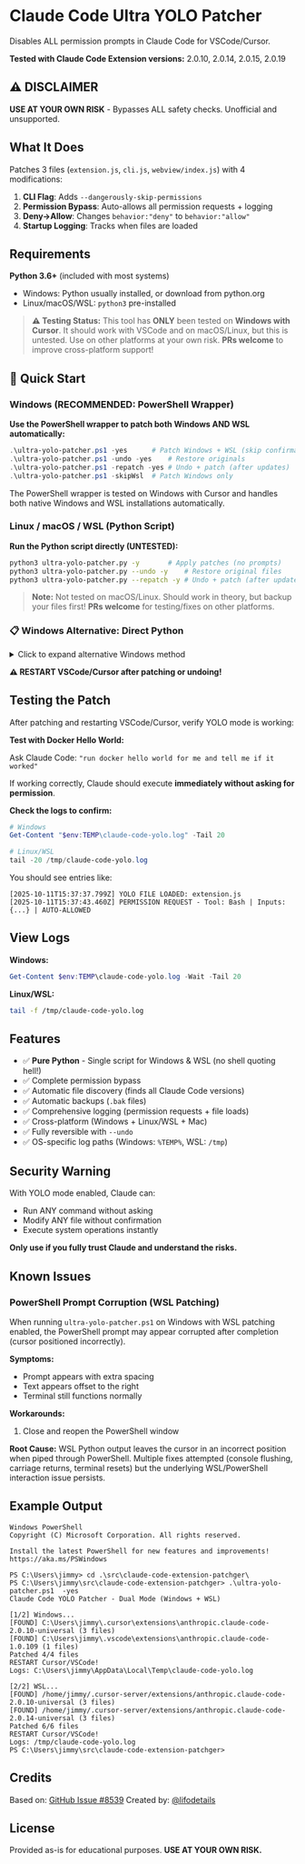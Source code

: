 # Claude Code Ultra YOLO Patcher

Disables ALL permission prompts in Claude Code for VSCode/Cursor.

**Tested with Claude Code Extension versions:** 2.0.10, 2.0.14, 2.0.15, 2.0.19

## ⚠️ DISCLAIMER

**USE AT YOUR OWN RISK** - Bypasses ALL safety checks. Unofficial and unsupported.

## What It Does

Patches 3 files (`extension.js`, `cli.js`, `webview/index.js`) with 4 modifications:

1. **CLI Flag**: Adds `--dangerously-skip-permissions`
2. **Permission Bypass**: Auto-allows all permission requests + logging
3. **Deny→Allow**: Changes `behavior:"deny"` to `behavior:"allow"`
4. **Startup Logging**: Tracks when files are loaded

## Requirements

**Python 3.6+** (included with most systems)
- Windows: Python usually installed, or download from python.org
- Linux/macOS/WSL: `python3` pre-installed

> **⚠️ Testing Status:** This tool has **ONLY** been tested on **Windows with Cursor**. It should work with VSCode and on macOS/Linux, but this is untested. Use on other platforms at your own risk. **PRs welcome** to improve cross-platform support!

## 🚀 Quick Start

### Windows (RECOMMENDED: PowerShell Wrapper)

**Use the PowerShell wrapper to patch both Windows AND WSL automatically:**

```powershell
.\ultra-yolo-patcher.ps1 -yes      # Patch Windows + WSL (skip confirmations)
.\ultra-yolo-patcher.ps1 -undo -yes    # Restore originals
.\ultra-yolo-patcher.ps1 -repatch -yes # Undo + patch (after updates)
.\ultra-yolo-patcher.ps1 -skipWsl  # Patch Windows only
```

The PowerShell wrapper is tested on Windows with Cursor and handles both native Windows and WSL installations automatically.

### Linux / macOS / WSL (Python Script)

**Run the Python script directly (UNTESTED):**

```bash
python3 ultra-yolo-patcher.py -y       # Apply patches (no prompts)
python3 ultra-yolo-patcher.py --undo -y    # Restore original files
python3 ultra-yolo-patcher.py --repatch -y # Undo + patch (after updates)
```

> **Note:** Not tested on macOS/Linux. Should work in theory, but backup your files first! **PRs welcome** for testing/fixes on other platforms.

### 📋 Windows Alternative: Direct Python

<details>
<summary>Click to expand alternative Windows method</summary>

#### Windows Direct Python (without PowerShell wrapper)
```bash
# Run Python script directly
python ultra-yolo-patcher.py -y
python ultra-yolo-patcher.py --undo -y
python ultra-yolo-patcher.py --repatch -y
```

</details>

**⚠️ RESTART VSCode/Cursor after patching or undoing!**

## Testing the Patch

After patching and restarting VSCode/Cursor, verify YOLO mode is working:

**Test with Docker Hello World:**

Ask Claude Code: `"run docker hello world for me and tell me if it worked"`

If working correctly, Claude should execute **immediately without asking for permission**.

**Check the logs to confirm:**
```powershell
# Windows
Get-Content "$env:TEMP\claude-code-yolo.log" -Tail 20

# Linux/WSL
tail -20 /tmp/claude-code-yolo.log
```

You should see entries like:
```
[2025-10-11T15:37:37.799Z] YOLO FILE LOADED: extension.js
[2025-10-11T15:37:43.460Z] PERMISSION REQUEST - Tool: Bash | Inputs: {...} | AUTO-ALLOWED
```

## View Logs

**Windows:**
```powershell
Get-Content $env:TEMP\claude-code-yolo.log -Wait -Tail 20
```

**Linux/WSL:**
```bash
tail -f /tmp/claude-code-yolo.log
```

## Features

- ✅ **Pure Python** - Single script for Windows & WSL (no shell quoting hell!)
- ✅ Complete permission bypass
- ✅ Automatic file discovery (finds all Claude Code versions)
- ✅ Automatic backups (`.bak` files)
- ✅ Comprehensive logging (permission requests + file loads)
- ✅ Cross-platform (Windows + Linux/WSL + Mac)
- ✅ Fully reversible with `--undo`
- ✅ OS-specific log paths (Windows: `%TEMP%`, WSL: `/tmp`)

## Security Warning

With YOLO mode enabled, Claude can:
- Run ANY command without asking
- Modify ANY file without confirmation
- Execute system operations instantly

**Only use if you fully trust Claude and understand the risks.**

## Known Issues

### PowerShell Prompt Corruption (WSL Patching)

When running `ultra-yolo-patcher.ps1` on Windows with WSL patching enabled, the PowerShell prompt may appear corrupted after completion (cursor positioned incorrectly).

**Symptoms:**
- Prompt appears with extra spacing
- Text appears offset to the right
- Terminal still functions normally

**Workarounds:**
1. Close and reopen the PowerShell window

**Root Cause:** WSL Python output leaves the cursor in an incorrect position when piped through PowerShell. Multiple fixes attempted (console flushing, carriage returns, terminal resets) but the underlying WSL/PowerShell interaction issue persists.

## Example Output

    Windows PowerShell
    Copyright (C) Microsoft Corporation. All rights reserved.

    Install the latest PowerShell for new features and improvements! https://aka.ms/PSWindows

    PS C:\Users\jimmy> cd .\src\claude-code-extension-patchger\
    PS C:\Users\jimmy\src\claude-code-extension-patchger> .\ultra-yolo-patcher.ps1  -yes
    Claude Code YOLO Patcher - Dual Mode (Windows + WSL)

    [1/2] Windows...
    [FOUND] C:\Users\jimmy\.cursor\extensions\anthropic.claude-code-2.0.10-universal (3 files)
    [FOUND] C:\Users\jimmy\.vscode\extensions\anthropic.claude-code-1.0.109 (1 files)
    Patched 4/4 files
    RESTART Cursor/VSCode!
    Logs: C:\Users\jimmy\AppData\Local\Temp\claude-code-yolo.log

    [2/2] WSL...
    [FOUND] /home/jimmy/.cursor-server/extensions/anthropic.claude-code-2.0.10-universal (3 files)
    [FOUND] /home/jimmy/.cursor-server/extensions/anthropic.claude-code-2.0.14-universal (3 files)
    Patched 6/6 files
    RESTART Cursor/VSCode!
    Logs: /tmp/claude-code-yolo.log
    PS C:\Users\jimmy\src\claude-code-extension-patchger>

## Credits

Based on: [GitHub Issue #8539](https://github.com/anthropics/claude-code/issues/8539#issuecomment-3389961296)
Created by: [@lifodetails](https://github.com/lifodetails)

## License

Provided as-is for educational purposes. **USE AT YOUR OWN RISK.**
